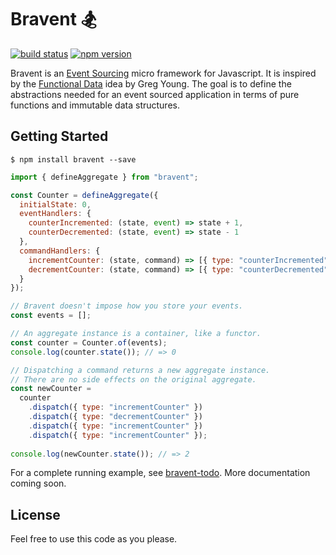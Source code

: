 # Bravent 🏂

[![build status](https://travis-ci.org/vvgomes/bravent.svg?branch=master)](https://travis-ci.org/vvgomes/bravent)
[![npm version](https://img.shields.io/npm/v/bravent.svg)](https://www.npmjs.com/package/bravent)

Bravent is an [Event Sourcing](http://martinfowler.com/eaaDev/EventSourcing.html) micro framework for Javascript. It is inspired by the [Functional Data](https://vimeo.com/131636650) idea by Greg Young. The goal is to define the abstractions needed for an event sourced application in terms of pure functions and immutable data structures.

## Getting Started

```
$ npm install bravent --save
```

```javascript
import { defineAggregate } from "bravent";

const Counter = defineAggregate({
  initialState: 0,
  eventHandlers: {
    counterIncremented: (state, event) => state + 1,
    counterDecremented: (state, event) => state - 1
  },
  commandHandlers: {
    incrementCounter: (state, command) => [{ type: "counterIncremented" }],
    decrementCounter: (state, command) => [{ type: "counterDecremented" }],
  }
});

// Bravent doesn't impose how you store your events.
const events = [];

// An aggregate instance is a container, like a functor.
const counter = Counter.of(events);
console.log(counter.state()); // => 0

// Dispatching a command returns a new aggregate instance.
// There are no side effects on the original aggregate.
const newCounter =
  counter
    .dispatch({ type: "incrementCounter" })
    .dispatch({ type: "decrementCounter" })
    .dispatch({ type: "incrementCounter" })
    .dispatch({ type: "incrementCounter" });
  
console.log(newCounter.state()); // => 2

```

For a complete running example, see [bravent-todo](https://github.com/vvgomes/bravent-todo). More documentation coming soon.

## License

Feel free to use this code as you please.
